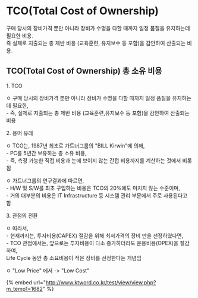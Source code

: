 # TCO(Total Cost of Ownership)

구매 당시의 장비가격 뿐만 아니라 장비가 수명을 다할 때까지 일정 품질을 유지하는데 필요한 비용.\
즉 실제로 지출되는 총 제반 비용 (교육훈련, 유지보수 등 포함)을 감안하여 산출되는 비용.

## TCO(Total Cost of Ownership) 총 소유 비용

1\. TCO

ㅇ 구매 당시의 장비가격 뿐만 아니라 장비가 수명을 다할 때까지 일정 품질을 유지하는데 필요한,\
\- 즉, 실제로 지출되는 총 제반 비용 (교육훈련,유지보수 등 포함)을 감안하여 산출되는 비용

2\. 용어 유래

ㅇ TCO는, 1987년 최초로 가트너그룹의 "BILL Kirwin"에 의해,\
\- PC를 5년간 보유하는 총 소유 비용,\
\- 즉, 측정 가능한 직접 비용과 눈에 보이지 않는 간접 비용까지를 계산하는 것에서 비롯됨

ㅇ 가트너그룹의 연구결과에 따르면,\
\- H/W 및 S/W를 최초 구입하는 비용은 TCO의 20%에도 미치지 않는 수준이며,\
\- 거의 대부분의 비용은 IT Infrastructure 등 시스템 관리 부문에서 주로 사용된다고 함

3\. 관점의 전환

ㅇ 따라서,\
\- 현재까지는, 투자비용(CAPEX) 절감을 위해 최저가격의 장비 만을 선정하였다면,\
\- TCO 관점에서는, 앞으로는 투자비용이 다소 증가하더라도 운용비용(OPEX)을 절감하여,\
Life Cycle 동안 총 소요비용이 적은 장비를 선정한다는 개념임

ㅇ "Low Price" 에서 -> "Low Cost"



{% embed url="http://www.ktword.co.kr/test/view/view.php?m_temp1=1682" %}


